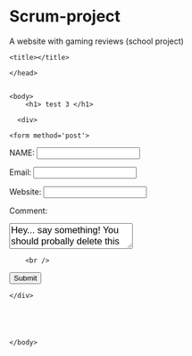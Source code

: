 # Scrum-project
A website with gaming reviews (school project)
<!DOCTYPE html> 
<html> 
<head> 
    
    <title></title>
    
    </head>


    <body> 
        <h1> test 3 </h1>
    
      <div>
          
    <form method='post'>
  NAME: <input type='text' name='name' id='name' /><br />

  Email: <input type='text' name='email' id='email' /><br />

  Website: <input type='text' name='website' id='website' /><br />

  Comment:<br />
  <textarea name="comments" id="comments" style="font-family:sans-serif;font-size:1.2em;">Hey... say something! You should probally delete this first though
</textarea>
        <br />

  <input type='hidden' name='articleid' id='articleid' value='<? echo $_GET["id"]; ?>' />

  <input type='submit' value='Submit' />  
</form>

    </div>


  
       
    
    </body>
    
</html>
